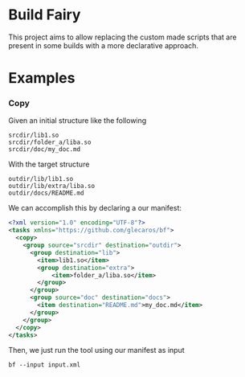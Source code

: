 # Build Fairy

This project aims to allow replacing the custom made scripts that are present in some builds with a more declarative approach.


# Examples

### Copy

Given an initial structure like the following
```
srcdir/lib1.so
srcdir/folder_a/liba.so
srcdir/doc/my_doc.md
```

With the target structure

```
outdir/lib/lib1.so
outdir/lib/extra/liba.so
outdir/docs/README.md
```

We can accomplish this by declaring a our manifest:

```xml
<?xml version="1.0" encoding="UTF-8"?>
<tasks xmlns="https://github.com/glecaros/bf">
  <copy>
    <group source="srcdir" destination="outdir">
      <group destination="lib">
        <item>lib1.so</item>
        <group destination="extra">
            <item>folder_a/liba.so</item>
        </group>
      </group>
      <group source="doc" destination="docs">
        <item destination="README.md">my_doc.md</item>
      </group>
    </group>
  </copy>
</tasks>
```

Then, we just run the tool using our manifest as input

```
bf --input input.xml
```
